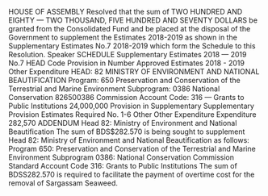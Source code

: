 HOUSE OF ASSEMBLY
Resolved that the sum of TWO HUNDRED AND EIGHTY — TWO THOUSAND, FIVE HUNDRED AND SEVENTY DOLLARS be granted from the Consolidated Fund and be placed at the disposal of the Government to supplement the Estimates 2018-2019 as shown in the Supplementary Estimates No.7 2018-2019 which form the Schedule to this Resolution.
Speaker
SCHEDULE
Supplementary Estimates 2018 — 2019 No.7
HEAD Code Provision in Number Approved Estimates 2018 - 2019 Other Expenditure HEAD: 82 MINISTRY OF ENVIRONMENT AND NATIONAL BEAUTIFICATION Program: 650 Preservation and Conservation of the Terrestrial and Marine Environment Subprogram: 0386 National Conservation 826500386 Commission Account Code: 316 — Grants to Public Institutions 24,000,000
Provision in Supplementary Supplementary Provision Estimates Required No. 1-6
Other Other Expenditure Expenditure
282,570
ADDENDUM
Head 82: Ministry of Environment and National Beautification
The sum of BDS$282.570 is being sought to supplement Head 82: Ministry of Environment and National Beautification as follows:
Program 650:
Preservation and Conservation of the Terrestrial and Marine Environment
Subprogram 0386: National Conservation Commission
Standard Account Code 316: Grants to Public Institutions
The sum of BDSS282.570 is required to facilitate the payment of overtime cost for the removal of Sargassam Seaweed.

